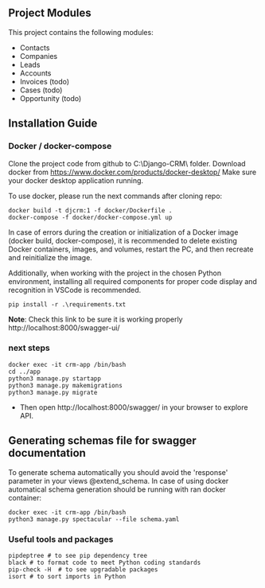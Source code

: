 ## Project Modules
This project contains the following modules:
- Contacts
- Companies
- Leads
- Accounts
- Invoices (todo)
- Cases (todo)
- Opportunity (todo)

## Installation Guide

### Docker / docker-compose

Clone the project code from github to C:\Django-CRM\ folder.
Download docker from https://www.docker.com/products/docker-desktop/ 
Make sure your docker desktop application running.

To use docker, please run the next commands after cloning repo:
```
docker build -t djcrm:1 -f docker/Dockerfile .
docker-compose -f docker/docker-compose.yml up
```

In case of errors during the creation or initialization of a Docker image (docker build, docker-compose), it is recommended to delete existing Docker containers, images, and volumes, restart the PC, and then recreate and reinitialize the image.

Additionally, when working with the project in the chosen Python environment, installing all required components for proper code display and recognition in VSCode is recommended.
```
pip install -r .\requirements.txt
```

**Note**: Check this link to be sure it is working properly http://localhost:8000/swagger-ui/
### next steps
```
docker exec -it crm-app /bin/bash
cd ../app
python3 manage.py startapp
python3 manage.py makemigrations
python3 manage.py migrate

```
- Then open http://localhost:8000/swagger/ in your browser to explore API.

## Generating schemas file for swagger documentation
To generate schema automatically you should avoid the 'response' parameter in your views @extend_schema. In case of using docker automatical schema generation should be running with ran docker container:
```
docker exec -it crm-app /bin/bash
python3 manage.py spectacular --file schema.yaml
```

### Useful tools and packages
```
pipdeptree # to see pip dependency tree
black # to format code to meet Python coding standards
pip-check -H  # to see upgradable packages
isort # to sort imports in Python
```

